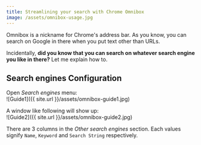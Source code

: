 ```yaml
---
title: Streamlining your search with Chrome Omnibox
image: /assets/omnibox-usage.jpg
---
```

Omnibox is a nickname for Chrome's address bar.
As you know, you can search on Google in there
when you put text other than URLs.

Incidentally, **did you know that you can search on whatever search engine
you like in there?** Let me explain how to.

## Search engines Configuration

Open *Search engines* menu:  
![Guide1]({{ site.url }}/assets/omnibox-guide1.jpg)


A window like following will show up:  
![Guide2]({{ site.url }}/assets/omnibox-guide2.jpg)


There are 3 columns in the *Other search engines* section.
Each values signify `Name`, `Keyword` and `Search String` respectively.


